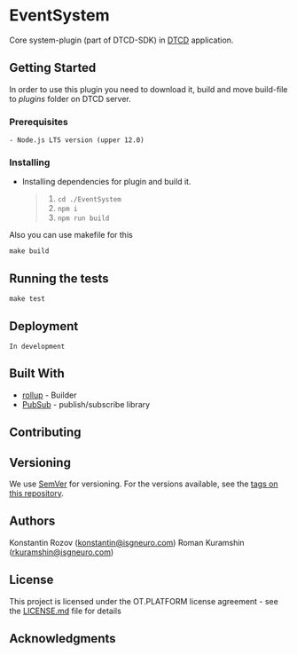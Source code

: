 # EventSystem

Core system-plugin (part of DTCD-SDK) in [DTCD](https://github.com/ISGNeuroTeam/DTCD) application.

## Getting Started

In order to use this plugin you need to download it, build and move build-file to _plugins_ folder on DTCD server.

### Prerequisites

```
- Node.js LTS version (upper 12.0)
```

### Installing

- Installing dependencies for plugin and build it.
  > 1. `cd ./EventSystem`
  > 2. `npm i`
  > 3. `npm run build`

Also you can use makefile for this

```
make build
```

## Running the tests

```
make test
```

## Deployment

```
In development
```

## Built With

- [rollup](https://rollupjs.org/guide/en/) - Builder
- [PubSub](https://github.com/mroderick/PubSubJS) - publish/subscribe library

## Contributing

## Versioning

We use [SemVer](http://semver.org/) for versioning. For the versions available, see the [tags on this repository](https://github.com/your/project/tags).

## Authors

Konstantin Rozov (konstantin@isgneuro.com)
Roman Kuramshin (rkuramshin@isgneuro.com)

## License

This project is licensed under the OT.PLATFORM license agreement - see the [LICENSE.md](LICENSE.md) file for details

## Acknowledgments
